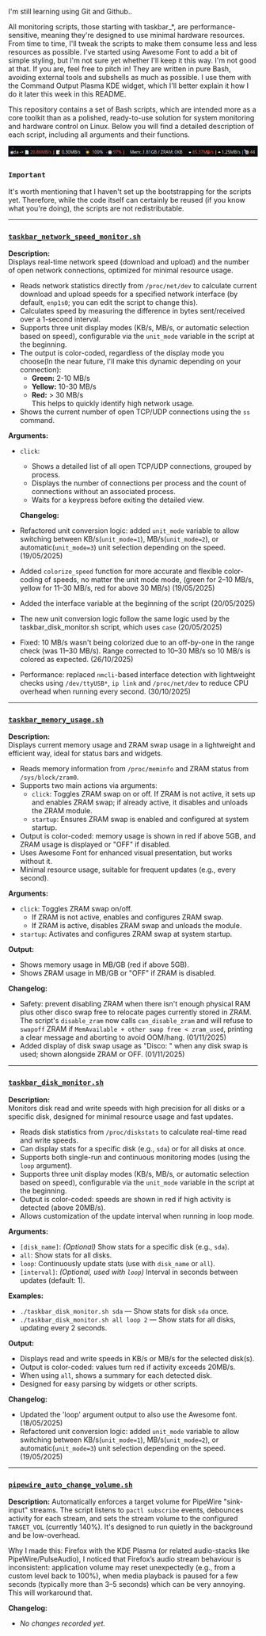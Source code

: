 I'm still learning using Git and Github..

All monitoring scripts, those starting with taskbar_*, are performance-sensitive, meaning they're designed to use minimal hardware resources. From time to time, I'll tweak the scripts to make them consume less and less resources as possible. 
I've started using Awesome Font to add a bit of simple styling, but I'm not sure yet whether I'll keep it this way. I'm not good at that. If you are, feel free to pitch in! They are written in pure Bash, avoiding external tools and subshells as much as possible. I use them with the Command Output Plasma KDE widget, which I'll better explain it how I do it later this week in this README.  

This repository contains a set of Bash scripts, which are intended more as a core toolkit than as a polished, ready-to-use solution for system monitoring and hardware control on Linux. Below you will find a detailed description of each script, including all arguments and their functions. 

![](taskbar_screenshot.png)

### `Important`

It's worth mentioning that I haven't set up the bootstrapping for the scripts yet. Therefore, while the code itself can certainly be reused (if you know what you're doing), the scripts are not redistributable.

---

### [`taskbar_network_speed_monitor.sh`](https://github.com/rizzini/my_personal_bash_scripts/blob/master/taskbar_network_speed_monitor.sh)

**Description:**  
Displays real-time network speed (download and upload) and the number of open network connections, optimized for minimal resource usage.  
- Reads network statistics directly from `/proc/net/dev` to calculate current download and upload speeds for a specified network interface (by default, `enp1s0`; you can edit the script to change this).
- Calculates speed by measuring the difference in bytes sent/received over a 1-second interval.
- Supports three unit display modes (KB/s, MB/s, or automatic selection based on speed), configurable via the `unit_mode` variable in the script at the beginning.
- The output is color-coded, regardless of the display mode you choose(In the near future, I'll make this dynamic depending on your connection):  
  - **Green:** 2-10 MB/s  
  - **Yellow:** 10-30 MB/s  
  - **Red:** > 30 MB/s  
  This helps to quickly identify high network usage.
- Shows the current number of open TCP/UDP connections using the `ss` command.

**Arguments:**  
- `click`:  
  - Shows a detailed list of all open TCP/UDP connections, grouped by process.
  - Displays the number of connections per process and the count of connections without an associated process.
  - Waits for a keypress before exiting the detailed view.

  **Changelog:**  
- Refactored unit conversion logic: added `unit_mode` variable to allow switching between KB/s(`unit_mode=1`), MB/s(`unit_mode=2`), or automatic(`unit_mode=3`) unit selection depending on the speed. (19/05/2025)
- Added `colorize_speed` function for more accurate and flexible color-coding of speeds, no matter the unit mode mode, (green for 2–10 MB/s, yellow for 11–30 MB/s, red for above 30 MB/s) (19/05/2025)
- Added the interface variable at the beginning of the script (20/05/2025)
- The new unit conversion logic follow the same logic used by the taskbar_disk_monitor.sh script, which uses `case` (20/05/2025)
- Fixed: 10 MB/s wasn't being colorized due to an off-by-one in the range check (was 11–30 MB/s). Range corrected to 10–30 MB/s so 10 MB/s is colored as expected. (26/10/2025)
 - Performance: replaced `nmcli`-based interface detection with lightweight checks using `/dev/ttyUSB*`, `ip link` and `/proc/net/dev` to reduce CPU overhead when running every second. (30/10/2025)

---

### [`taskbar_memory_usage.sh`](https://github.com/rizzini/my_personal_bash_scripts/blob/master/taskbar_memory_usage.sh)

**Description:**  
Displays current memory usage and ZRAM swap usage in a lightweight and efficient way, ideal for status bars and widgets.  
- Reads memory information from `/proc/meminfo` and ZRAM status from `/sys/block/zram0`.
- Supports two main actions via arguments:  
  - `click`: Toggles ZRAM swap on or off. If ZRAM is not active, it sets up and enables ZRAM swap; if already active, it disables and unloads the ZRAM module.
  - `startup`: Ensures ZRAM swap is enabled and configured at system startup.
- Output is color-coded: memory usage is shown in red if above 5GB, and ZRAM usage is displayed or "OFF" if disabled.
- Uses Awesome Font for enhanced visual presentation, but works without it.
- Minimal resource usage, suitable for frequent updates (e.g., every second).

**Arguments:**  
- `click`: Toggles ZRAM swap on/off.  
  - If ZRAM is not active, enables and configures ZRAM swap.
  - If ZRAM is active, disables ZRAM swap and unloads the module.
- `startup`: Activates and configures ZRAM swap at system startup.

**Output:**  
- Shows memory usage in MB/GB (red if above 5GB).
- Shows ZRAM usage in MB/GB or "OFF" if ZRAM is disabled.

**Changelog:**  
- Safety: prevent disabling ZRAM when there isn't enough physical RAM plus other disco swap free to relocate pages currently stored in ZRAM. The script's `disable_zram` now calls `can_disable_zram` and will refuse to `swapoff` ZRAM if `MemAvailable + other swap free < zram_used`, printing a clear message and aborting to avoid OOM/hang. (01/11/2025)
- Added display of disk swap usage as "Disco: <size>" when any disk swap is used; shown alongside ZRAM or OFF. (01/11/2025)


---

### [`taskbar_disk_monitor.sh`](https://github.com/rizzini/my_personal_bash_scripts/blob/master/taskbar_disk_monitor.sh)

**Description:**  
Monitors disk read and write speeds with high precision for all disks or a specific disk, designed for minimal resource usage and fast updates.  
- Reads disk statistics from `/proc/diskstats` to calculate real-time read and write speeds.
- Can display stats for a specific disk (e.g., `sda`) or for all disks at once.
- Supports both single-run and continuous monitoring modes (using the `loop` argument).
- Supports three unit display modes (KB/s, MB/s, or automatic selection based on speed), configurable via the `unit_mode` variable in the script at the beginning.
- Output is color-coded: speeds are shown in red if high activity is detected (above 20MB/s).
- Allows customization of the update interval when running in loop mode.

**Arguments:**  
- `[disk_name]`: *(Optional)* Show stats for a specific disk (e.g., `sda`).
- `all`: Show stats for all disks.
- `loop`: Continuously update stats (use with `disk_name` or `all`).
- `[interval]`: *(Optional, used with `loop`)* Interval in seconds between updates (default: 1).

**Examples:**  
- `./taskbar_disk_monitor.sh sda` — Show stats for disk `sda` once. 
- `./taskbar_disk_monitor.sh all loop 2` — Show stats for all disks, updating every 2 seconds. 

**Output:**  
- Displays read and write speeds in KB/s or MB/s for the selected disk(s).
- Output is color-coded: values turn red if activity exceeds 20MB/s.
- When using `all`, shows a summary for each detected disk.
- Designed for easy parsing by widgets or other scripts.

**Changelog:**  
- Updated the 'loop' argument output to also use the Awesome font. (18/05/2025)
- Refactored unit conversion logic: added `unit_mode` variable to allow switching between KB/s(`unit_mode=1`), MB/s(`unit_mode=2`), or automatic(`unit_mode=3`) unit selection depending on the speed. (19/05/2025)

---

### [`pipewire_auto_change_volume.sh`](https://github.com/rizzini/my_personal_bash_scripts/blob/master/pipewire_auto_change_volume.sh)

**Description:**
Automatically enforces a target volume for PipeWire "sink-input" streams. The script listens to `pactl subscribe` events, debounces activity for each stream, and sets the stream volume to the configured `TARGET_VOL` (currently 140%). It's designed to run quietly in the background and be low-overhead.

Why I made this: Firefox with the KDE Plasma (or related audio-stacks like PipeWire/PulseAudio), I noticed that Firefox’s audio stream behaviour is inconsistent: application volume may reset unexpectedly (e.g., from a custom level back to 100%), when media playback is paused for a few seconds (typically more than 3–5 seconds) which can be very annoying. This will workaround that.

**Changelog:**
- *No changes recorded yet.*

